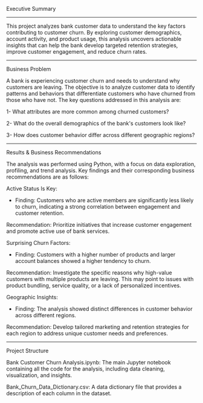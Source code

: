 Executive Summary
________________________________________

This project analyzes bank customer data to understand the key factors contributing to customer churn. By exploring customer demographics, account activity, and product usage, this analysis uncovers actionable insights that can help the bank develop targeted retention strategies, improve customer engagement, and reduce churn rates.
________________________________________

Business Problem

A bank is experiencing customer churn and needs to understand why customers are leaving. The objective is to analyze customer data to identify patterns and behaviors that differentiate customers who have churned from those who have not. The key questions addressed in this analysis are:

1- What attributes are more common among churned customers?

2- What do the overall demographics of the bank's customers look like?

3- How does customer behavior differ across different geographic regions?
________________________________________

Results & Business Recommendations

The analysis was performed using Python, with a focus on data exploration, profiling, and trend analysis. Key findings and their corresponding business recommendations are as follows:

Active Status Is Key:

- Finding: Customers who are active members are significantly less likely to churn, indicating a strong correlation between engagement and customer retention.

Recommendation: Prioritize initiatives that increase customer engagement and promote active use of bank services.

Surprising Churn Factors:

- Finding: Customers with a higher number of products and larger account balances showed a higher tendency to churn.

Recommendation: Investigate the specific reasons why high-value customers with multiple products are leaving. This may point to issues with product bundling, service quality, or a lack of personalized incentives.

Geographic Insights:

- Finding: The analysis showed distinct differences in customer behavior across different regions.

Recommendation: Develop tailored marketing and retention strategies for each region to address unique customer needs and preferences.
________________________________________

Project Structure

Bank Customer Churn Analysis.ipynb: The main Jupyter notebook containing all the code for the analysis, including data cleaning, visualization, and insights.

Bank_Churn_Data_Dictionary.csv: A data dictionary file that provides a description of each column in the dataset.
